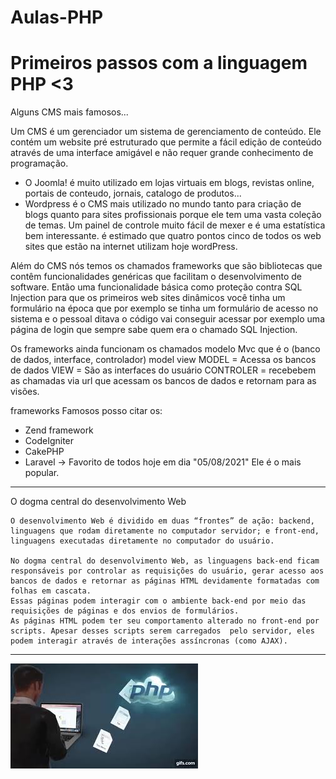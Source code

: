 # Aulas-PHP

# Primeiros passos com a linguagem PHP <3

Alguns CMS mais famosos...

Um CMS é um gerenciador um sistema de gerenciamento de conteúdo.
Ele contém um website pré estruturado que permite a fácil edição de conteúdo através de uma interface
amigável e não requer grande conhecimento de programação.


* O Joomla! é muito utilizado em lojas virtuais em blogs, revistas online, portais de conteudo, jornais, catalogo de produtos...
* Wordpress é o CMS mais utilizado no mundo tanto para criação de blogs quanto para sites profissionais porque ele tem uma vasta coleção de temas. Um painel de controle muito fácil de mexer e é uma estatística bem interessante.
é estimado que quatro pontos cinco de todos os web sites que estão na internet utilizam hoje wordPress.


Além do CMS nós temos os chamados frameworks que são bibliotecas que contêm funcionalidades genéricas
que facilitam o desenvolvimento de software.
Então uma funcionalidade básica como proteção contra SQL Injection para que os primeiros web sites dinâmicos
você tinha um formulário na época que por exemplo se tinha um formulário de acesso no sistema e o pessoal
ditava o código vai conseguir acessar por exemplo uma página de login que sempre sabe quem era o chamado
SQL Injection.


Os frameworks ainda funcionam os chamados modelo Mvc que é o (banco de dados, interface, controlador) model view 
MODEL = Acessa os bancos de dados
VIEW = São as interfaces do usuário
CONTROLER = recebebem as chamadas via url que acessam os bancos de dados e retornam para as visões. 

frameworks Famosos posso citar os:
* Zend framework
* CodeIgniter
* CakePHP
* Laravel -> Favorito de todos hoje em dia "05/08/2021" Ele é o mais popular.

--------------------------------------------------------------------------------------------------------------------------------------------
O dogma central do desenvolvimento Web

    O desenvolvimento Web é dividido em duas “frontes” de ação: backend, linguagens que rodam diretamente no computador servidor; e front-end, linguagens executadas diretamente no computador do usuário.

    No dogma central do desenvolvimento Web, as linguagens back-end ficam responsáveis por controlar as requisições do usuário, gerar acesso aos bancos de dados e retornar as páginas HTML devidamente formatadas com folhas em cascata. 
    Essas páginas podem interagir com o ambiente back-end por meio das requisições de páginas e dos envios de formulários. 
    As páginas HTML podem ter seu comportamento alterado no front-end por scripts. Apesar desses scripts serem carregados  pelo servidor, eles podem interagir através de interações assíncronas (como AJAX).

--------------------------------------------------------------------------------------------------------------------------------------------

![Mulher_na_TI](https://github.com/Luciara-Abreu/Aulas_PHP/blob/main/IMAGENS/php.jpg)
